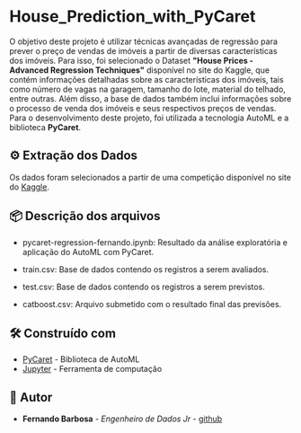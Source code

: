 # House_Prediction_with_PyCaret



O objetivo deste projeto é utilizar técnicas avançadas de regressão para prever o preço de vendas de imóveis a partir de diversas características dos imóveis. Para isso, foi selecionado o Dataset <b>"House Prices - Advanced Regression Techniques"</b> disponível no site do Kaggle, que contém informações detalhadas sobre as características dos imóveis, tais como número de vagas na garagem, tamanho do lote, material do telhado, entre outras. Além disso, a base de dados também inclui informações sobre o processo de venda dos imóveis e seus respectivos preços de vendas. Para o desenvolvimento deste projeto, foi utilizada a tecnologia AutoML e a biblioteca <b>PyCaret</b>.

## ⚙️ Extração dos Dados


Os dados foram selecionados a partir de uma competição disponível no site do [Kaggle](https://www.kaggle.com/competitions/house-prices-advanced-regression-techniques).



## 📦 Descrição dos arquivos

 - pycaret-regression-fernando.ipynb: Resultado da análise exploratória e aplicação do AutoML com PyCaret.

 - train.csv: Base de dados contendo os registros a serem avaliados.
 
 - test.csv: Base de dados contendo os registros a serem previstos.

 - catboost.csv: Arquivo submetido com o resultado final das previsões.

## 🛠️ Construído com

* [PyCaret](https://pycaret.gitbook.io/docs/) - Biblioteca de AutoML
* [Jupyter](https://jupyter.org/) - Ferramenta de computação


## 🏃 Autor


* **Fernando Barbosa** - *Engenheiro de Dados Jr* - [github](https://github.com/FernandoBarbosaB)
